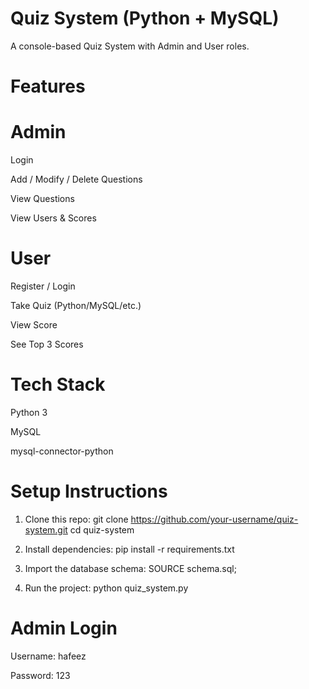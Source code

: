 Quiz System (Python + MySQL)
===================================

A console-based Quiz System with Admin and User roles.

Features
================
Admin
======

Login

Add / Modify / Delete Questions

View Questions

View Users & Scores

User
=====

Register / Login

Take Quiz (Python/MySQL/etc.)

View Score

See Top 3 Scores

Tech Stack
============

Python 3

MySQL

mysql-connector-python

Setup Instructions
===========================
1. Clone this repo:
git clone https://github.com/your-username/quiz-system.git
cd quiz-system

2. Install dependencies:
pip install -r requirements.txt

3. Import the database schema:
SOURCE schema.sql;

4. Run the project:
python quiz_system.py

Admin Login
===========================
Username: hafeez

Password: 123